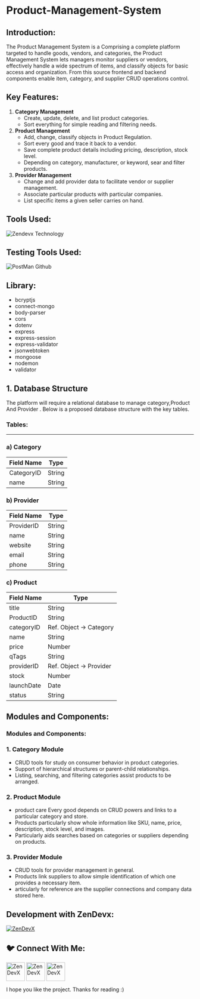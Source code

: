 <h1 align="left">Product-Management-System</h1>
<h2 align="left">Introduction:</h2>

The Product Management System is a Comprising a complete platform targeted to handle goods, vendors, and categories, the Product Management System lets managers monitor suppliers or vendors, effectively handle a wide spectrum of items, and classify objects for basic access and organization. From this source frontend and backend components enable item, category, and supplier CRUD operations control.

<h2 align="left">Key Features:</h2>

1. **Category Management**
    - Create, update, delete, and list product categories.
    - Sort everything for simple reading and filtering needs.
2. **Product Management**
    - Add, change, classify objects in Product Regulation.
    - Sort every good and trace it back to a vendor.
    - Save complete product details including pricing, description, stock level.
    - Depending on category, manufacturer, or keyword, sear and filter products.
3. **Provider Management**
    - Change and add provider data to facilitate vendor or supplier management.
    - Associate particular products with particular companies.
    - List specific items a given seller carries on hand.
<h2 align="left">Tools Used:</h2>

![Zendevx Technology](https://github.com/user-attachments/assets/36c979fe-929e-44a4-8958-9c15dc466e35)

<h2 align="left">Testing Tools Used:</h2>

![PostMan Github](https://github.com/user-attachments/assets/3381c639-715f-40b9-85d3-08384553ee12)


<h2 align="left">Library:</h2>

- bcryptjs
- connect-mongo
- body-parser
- cors
- dotenv
- express
- express-session
- express-validator
- jsonwebtoken
- mongoose
- nodemon
- validator

<h2 align="left">1. Database Structure</h2>

The platform will require a relational database to manage category,Product And Provider . Below is a proposed database structure with the key tables.

### **Tables**:

---

### a) Category

| **Field Name** | **Type** |
| --- | --- |
| CategoryID | String |
| name | String |

### b) **Provider**

| **Field Name** | **Type** |
| --- | --- |
| ProviderID | String |
| name | String |
| website | String |
| email | String |
| phone | String |

### c) **Product**

| **Field Name** | **Type** |
| --- | --- |
| title | String |
| ProductID | String |
| categoryID | Ref. Object → Category |
| name | String |
| price | Number |
| qTags | String |
| providerID | Ref. Object → Provider |
| stock | Number |
| launchDate | Date |
| status | String |



<h2 align="left">Modules and Components:</h2>

### **Modules and Components**:

### 1. **Category Module**

- CRUD tools for study on consumer behavior in product categories.
- Support of hierarchical structures or parent-child relationships.
- Listing, searching, and filtering categories assist products to be arranged.

### 2. **Product Module**

- product care Every good depends on CRUD powers and links to a particular category and store.
- Products particularly show whole information like SKU, name, price, description, stock level, and images.
- Particularly aids searches based on categories or suppliers depending on products.

### 3. **Provider Module**

- CRUD tools for provider management in general.
- Products link suppliers to allow simple identification of which one provides a necessary item.
- articularly for reference are the supplier connections and company data stored here.
<h2 align="left">Development with ZenDevx:</h2>

<a href="https://www.zendevx.com/" target="blank"><img align="center" src="https://github.com/user-attachments/assets/7dd7220f-e83c-4490-9ac2-beab3bcf8c35" alt="ZenDevX" height="auto" width="auto" /></a>


<h2 align="left">🐦 Connect With Me:</h2>

<a href="https://www.linkedin.com/company/zendevx/" target="blank"><img align="center" src="https://github.com/user-attachments/assets/9a6080ca-4265-43e5-8652-9454651970a9" alt="ZenDevX" height="50" width="50" /></a>
<a href="https://www.youtube.com/@zendevx" target="blank"><img align="center" src="https://github.com/user-attachments/assets/1beefdd6-fa17-49c9-bde7-e8f30f539b96" alt="ZenDevX" height="50" width="50" /></a>
<a href="#" target="blank"><img align="center" src="https://github.com/user-attachments/assets/f1eeb865-3d23-407a-9a2b-d76b4e85c6dd" alt="ZenDevX" height="50" width="50" /></a>

I hope you like the project. Thanks for reading :)
